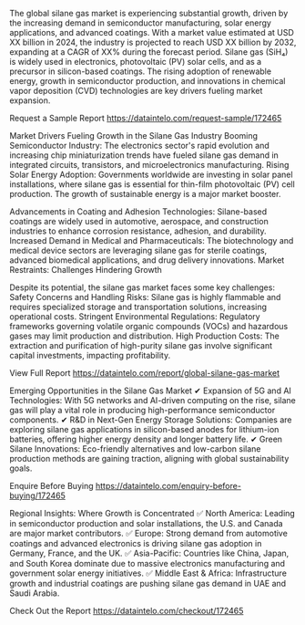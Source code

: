 The global silane gas market is experiencing substantial growth, driven by the increasing demand in semiconductor manufacturing, solar energy applications, and advanced coatings. With a market value estimated at USD XX billion in 2024, the industry is projected to reach USD XX billion by 2032, expanding at a CAGR of XX% during the forecast period.
Silane gas (SiH₄) is widely used in electronics, photovoltaic (PV) solar cells, and as a precursor in silicon-based coatings. The rising adoption of renewable energy, growth in semiconductor production, and innovations in chemical vapor deposition (CVD) technologies are key drivers fueling market expansion.

Request a Sample Report https://dataintelo.com/request-sample/172465

Market Drivers Fueling Growth in the Silane Gas Industry
Booming Semiconductor Industry:
The electronics sector's rapid evolution and increasing chip miniaturization trends have fueled silane gas demand in integrated circuits, transistors, and microelectronics manufacturing.
Rising Solar Energy Adoption:
Governments worldwide are investing in solar panel installations, where silane gas is essential for thin-film photovoltaic (PV) cell production. The growth of sustainable energy is a major market booster.

Advancements in Coating and Adhesion Technologies:
Silane-based coatings are widely used in automotive, aerospace, and construction industries to enhance corrosion resistance, adhesion, and durability.
Increased Demand in Medical and Pharmaceuticals:
The biotechnology and medical device sectors are leveraging silane gas for sterile coatings, advanced biomedical applications, and drug delivery innovations.
Market Restraints: Challenges Hindering Growth

Despite its potential, the silane gas market faces some key challenges:
Safety Concerns and Handling Risks: Silane gas is highly flammable and requires specialized storage and transportation solutions, increasing operational costs.
Stringent Environmental Regulations: Regulatory frameworks governing volatile organic compounds (VOCs) and hazardous gases may limit production and distribution.
High Production Costs: The extraction and purification of high-purity silane gas involve significant capital investments, impacting profitability.

View Full Report https://dataintelo.com/report/global-silane-gas-market

Emerging Opportunities in the Silane Gas Market
✔ Expansion of 5G and AI Technologies:
With 5G networks and AI-driven computing on the rise, silane gas will play a vital role in producing high-performance semiconductor components.
✔ R&D in Next-Gen Energy Storage Solutions:
Companies are exploring silane gas applications in silicon-based anodes for lithium-ion batteries, offering higher energy density and longer battery life.
✔ Green Silane Innovations:
Eco-friendly alternatives and low-carbon silane production methods are gaining traction, aligning with global sustainability goals.

Enquire Before Buying https://dataintelo.com/enquiry-before-buying/172465

Regional Insights: Where Growth is Concentrated
✅ North America: Leading in semiconductor production and solar installations, the U.S. and Canada are major market contributors.
✅ Europe: Strong demand from automotive coatings and advanced electronics is driving silane gas adoption in Germany, France, and the UK.
✅ Asia-Pacific: Countries like China, Japan, and South Korea dominate due to massive electronics manufacturing and government solar energy initiatives.
✅ Middle East & Africa: Infrastructure growth and industrial coatings are pushing silane gas demand in UAE and Saudi Arabia.

Check Out the Report https://dataintelo.com/checkout/172465

